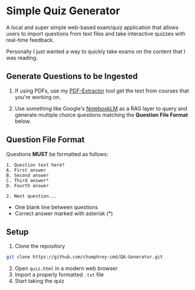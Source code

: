 # Simple Quiz Generator

A local and super simple web-based exam/quiz application that allows users to import questions from text files and take interactive quizzes with real-time feedback. 

Personally I just wanted a way to quickly take exams on the content that I was reading.

## Generate Questions to be Ingested

1. If using PDFs, use my [PDF-Extractor](https://github.com/chumphrey-cmd/Password-Protected-PDF-Extractor) tool get the text from courses that you're working on.

2. Use something like Google's [NotebookLM](https://notebooklm.google/) as a RAG layer to query and generate multiple choice questions matching the **Question File Format** below.

## Question File Format

Questions **MUST** be formatted as follows:

```
1. Question text here?
A. First answer
B. Second answer
C. Third answer*
D. Fourth answer

2. Next question...
```
- One blank line between questions
- Correct answer marked with asterisk (*)

## Setup

1. Clone the repository

```bash
git clone https://github.com/chumphrey-cmd/QA-Generator.git
```

2. Open `quiz.html` in a modern web browser
3. Import a properly formatted `.txt` file
4. Start taking the quiz